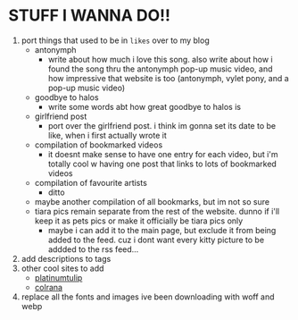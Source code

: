 # STUFF I WANNA DO!!

1) port things that used to be in `likes` over to my blog
    - antonymph
        - write about how much i love this song. also write about how i found the song thru the antonymph pop-up music video, and how impressive that website is too (antonymph, vylet pony, and a pop-up music video)
    - goodbye to halos
        - write some words abt how great goodbye to halos is
    - girlfriend post
        - port over the girlfriend post. i think im gonna set its date to be like, when i first actually wrote it
    - compilation of bookmarked videos
        - it doesnt make sense to have one entry for each video, but i'm totally cool w having one post that links to lots of bookmarked videos
    - compilation of favourite artists
        - ditto
    - maybe another compilation of all bookmarks, but im not so sure
    - tiara pics remain separate from the rest of the website. dunno if i'll keep it as pets pics or make it officially be tiara pics only
        - maybe i can add it to the main page, but exclude it from being added to the feed. cuz i dont want every kitty picture to be addded to the rss feed...
2) add descriptions to tags
3) other cool sites to add
    - [platinumtulip](https://platinumtulip.garden/)
    - [colrana](https://colrana.neocities.org/)
4) replace all the fonts and images ive been downloading with woff and webp